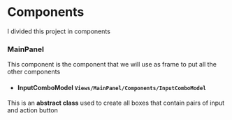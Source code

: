 # Components

I divided this project in components

### MainPanel

This component is the component that we will use as frame to put all the other components

+ #### InputComboModel ``Views/MainPanel/Components/InputComboModel``

 This is an **abstract class** used to create all boxes that contain pairs of input and action button



